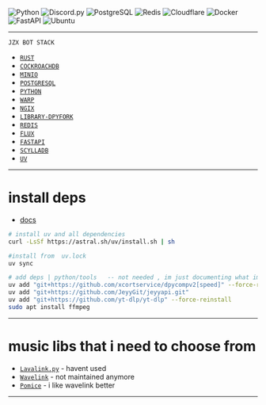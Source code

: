 ![Python    ](https://img.shields.io/badge/Python-3776AB?logo=python&logoColor=fff)
![Discord.py](https://img.shields.io/badge/discord.py-2.x-blueviolet)
![PostgreSQL](https://img.shields.io/badge/postgreSQL-%23336791.svg?&logo=postgresql&logoColor=white)
![Redis     ](https://img.shields.io/badge/redis-%23DD0031.svg?&logo=redis&logoColor=white)
![Cloudflare](https://img.shields.io/badge/Cloudflare-F38020?logo=Cloudflare&logoColor=white)
![Docker    ](https://img.shields.io/badge/Docker-2496ED?logo=docker&logoColor=fff)
![FastAPI   ](https://img.shields.io/badge/FastAPI-009485.svg?logo=fastapi&logoColor=white)
![Ubuntu    ](https://img.shields.io/badge/Ubuntu-E95420?logo=ubuntu&logoColor=white)

---
```
JZX BOT STACK
```

- [`RUST`](https://www.rust-lang.org/)
- [`COCKROACHDB`](https://hub.docker.com/r/cockroachdb/cockroach)
- [`MINIO`](https://min.io/)
- [`POSTGRESQL`](https://www.postgresql.org/)
- [`PYTHON`](https://github.com/python/cpython)
- [`WARP`](https://developers.cloudflare.com/cloudflare-one/connections/connect-devices/warp/download-warp/)
- [`NGIX`](https://nginx.org/en/download.html)
- [`LIBRARY-DPYFORK`](https://github.com/xcortservice/dpycompv2)
- [`REDIS`](https://github.com/redis/redis)
- [`FLUX`](https://github.com/Jacherr/flux)
- [`FASTAPI`](https://github.com/fastapi/fastapi)
- [`SCYLLADB`](https://github.com/scylladb/scylladb)
- [`UV`](https://github.com/astral-sh/uv)

---

# install deps 
- [docs](https://docs.astral.sh/uv/concepts/projects/dependencies/)

```bash
# install uv and all dependencies
curl -LsSf https://astral.sh/uv/install.sh | sh

#install from  uv.lock 
uv sync

# add deps | python/tools   -- not needed , im just documenting what im doing just use uv sync
uv add "git+https://github.com/xcortservice/dpycompv2[speed]" --force-reinstall
uv add "git+https://github.com/JeyyGit/jeyyapi.git"
uv add "git+https://github.com/yt-dlp/yt-dlp" --force-reinstall
sudo apt install ffmpeg

```
---
# music libs that i need to choose from
- [`Lavalink.py`](https://github.com/devoxin/Lavalink.py) - havent used
- [`Wavelink`](https://github.com/PythonistaGuild/Wavelink) - not maintained anymore
- [`Pomice`](https://github.com/cloudwithax/pomice) - i like wavelink better
---